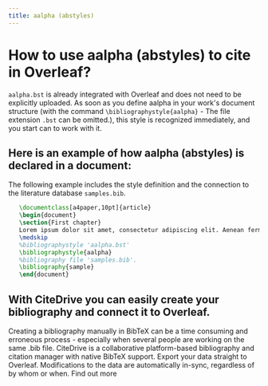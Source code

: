 ```yaml
---
title: aalpha (abstyles)
---
```


# How to use aalpha (abstyles) to cite in Overleaf? 
`aalpha.bst` is already integrated with Overleaf and does not need to be explicitly uploaded. As soon as you define aalpha in your work's document structure (with the command `\bibliographystyle{aalpha}` - The file extension `.bst` can be omitted.), this style is recognized immediately, and you start can to work with it.

## Here is an example of how aalpha (abstyles) is declared in a document:
The following example includes the style definition and the connection to the literature database `samples.bib`.
```tex
   \documentclass[a4paper,10pt]{article}
   \begin{document}
   \section{First chapter}
   Lorem ipsum dolor sit amet, consectetur adipiscing elit. Aenean fermentum justo massa, ut maximus mauris sodales et. Aenean vel elit a erat rhoncus pharetra.
   \medskip
   %bibliographystyle 'aalpha.bst'
   \bibliographystyle{aalpha}
   %bibliography file 'samples.bib'.
   \bibliography{sample}
   \end{document}
```

## With CiteDrive you can easily create your bibliography and connect it to Overleaf. 
Creating a bibliography manually in BibTeX can be a time consuming and erroneous process - especially when several people are working on the same .bib file. CiteDrive is a collaborative platform-based bibliography and citation manager with native BibTeX support. Export your data straight to Overleaf. Modifications to the data are automatically in-sync, regardless of by whom or when. Find out more